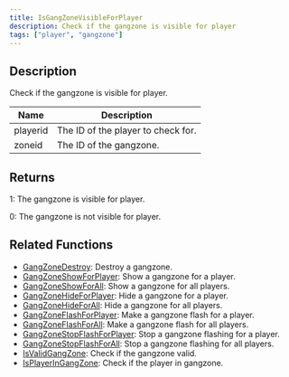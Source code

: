 ```yaml
---
title: IsGangZoneVisibleForPlayer
description: Check if the gangzone is visible for player
tags: ["player", "gangzone"]
---
```


## Description

Check if the gangzone is visible for player.

| Name        | Description                               |
| ----------- | ----------------------------------------- |
| playerid    | The ID of the player to check for.        |
| zoneid      | The ID of the gangzone.                   |

## Returns

1: The gangzone is visible for player.

0: The gangzone is not visible for player.

## Related Functions

- [GangZoneDestroy](GangZoneDestroy): Destroy a gangzone.
- [GangZoneShowForPlayer](GangZoneShowForPlayer): Show a gangzone for a player.
- [GangZoneShowForAll](GangZoneShowForAll): Show a gangzone for all players.
- [GangZoneHideForPlayer](GangZoneHideForPlayer): Hide a gangzone for a player.
- [GangZoneHideForAll](GangZoneHideForAll): Hide a gangzone for all players.
- [GangZoneFlashForPlayer](GangZoneFlashForPlayer): Make a gangzone flash for a player.
- [GangZoneFlashForAll](GangZoneFlashForAll): Make a gangzone flash for all players.
- [GangZoneStopFlashForPlayer](GangZoneStopFlashForPlayer): Stop a gangzone flashing for a player.
- [GangZoneStopFlashForAll](GangZoneStopFlashForAll): Stop a gangzone flashing for all players.
- [IsValidGangZone](IsValidGangZone): Check if the gangzone valid.
- [IsPlayerInGangZone](IsPlayerInGangZone): Check if the player in gangzone.